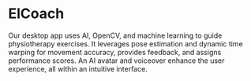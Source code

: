 # ElCoach
Our desktop app uses AI, OpenCV, and machine learning to guide physiotherapy exercises. It leverages pose estimation and dynamic time warping for movement accuracy, provides feedback, and assigns performance scores. An AI avatar and voiceover enhance the user experience, all within an intuitive interface.
